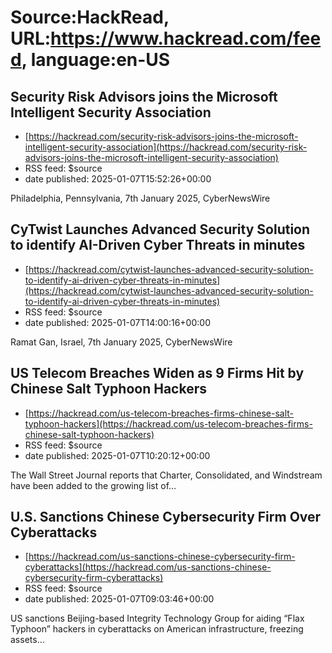 # Source:HackRead, URL:https://www.hackread.com/feed, language:en-US

## Security Risk Advisors joins the Microsoft Intelligent Security Association
 - [https://hackread.com/security-risk-advisors-joins-the-microsoft-intelligent-security-association](https://hackread.com/security-risk-advisors-joins-the-microsoft-intelligent-security-association)
 - RSS feed: $source
 - date published: 2025-01-07T15:52:26+00:00

Philadelphia, Pennsylvania, 7th January 2025, CyberNewsWire

## CyTwist Launches Advanced Security Solution to identify AI-Driven Cyber Threats in minutes
 - [https://hackread.com/cytwist-launches-advanced-security-solution-to-identify-ai-driven-cyber-threats-in-minutes](https://hackread.com/cytwist-launches-advanced-security-solution-to-identify-ai-driven-cyber-threats-in-minutes)
 - RSS feed: $source
 - date published: 2025-01-07T14:00:16+00:00

Ramat Gan, Israel, 7th January 2025, CyberNewsWire

## US Telecom Breaches Widen as 9 Firms Hit by Chinese Salt Typhoon Hackers
 - [https://hackread.com/us-telecom-breaches-firms-chinese-salt-typhoon-hackers](https://hackread.com/us-telecom-breaches-firms-chinese-salt-typhoon-hackers)
 - RSS feed: $source
 - date published: 2025-01-07T10:20:12+00:00

The Wall Street Journal reports that Charter, Consolidated, and Windstream have been added to the growing list of&#8230;

## U.S. Sanctions Chinese Cybersecurity Firm Over Cyberattacks
 - [https://hackread.com/us-sanctions-chinese-cybersecurity-firm-cyberattacks](https://hackread.com/us-sanctions-chinese-cybersecurity-firm-cyberattacks)
 - RSS feed: $source
 - date published: 2025-01-07T09:03:46+00:00

US sanctions Beijing-based Integrity Technology Group for aiding &#8220;Flax Typhoon&#8221; hackers in cyberattacks on American infrastructure, freezing assets&#8230;

